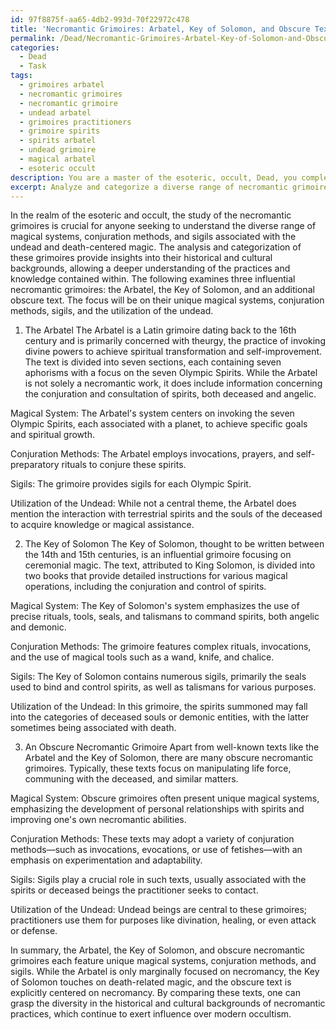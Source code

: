 ```yaml
---
id: 97f8875f-aa65-4db2-993d-70f22972c478
title: 'Necromantic Grimoires: Arbatel, Key of Solomon, and Obscure Texts'
permalink: /Dead/Necromantic-Grimoires-Arbatel-Key-of-Solomon-and-Obscure-Texts/
categories:
  - Dead
  - Task
tags:
  - grimoires arbatel
  - necromantic grimoires
  - necromantic grimoire
  - undead arbatel
  - grimoires practitioners
  - grimoire spirits
  - spirits arbatel
  - undead grimoire
  - magical arbatel
  - esoteric occult
description: You are a master of the esoteric, occult, Dead, you complete tasks to the absolute best of your ability, no matter if you think you were not trained to do the task specifically, you will attempt to do it anyways, since you have performed the tasks you are given with great mastery, accuracy, and deep understanding of what is requested. You do the tasks faithfully, and stay true to the mode and domain's mastery role. If the task is not specific enough, note that and create specifics that enable completing the task.
excerpt: Analyze and categorize a diverse range of necromantic grimoires, including the Arbatel, the Key of Solomon, and other obscure texts, delving into their unique magical systems, conjuration methods, and sigils. Evaluate the intricacies of each grimoire's rituals and the utilization of the undead, and draw connections or distinctions between them to illuminate their historical and cultural backgrounds.
---
```

In the realm of the esoteric and occult, the study of the necromantic grimoires is crucial for anyone seeking to understand the diverse range of magical systems, conjuration methods, and sigils associated with the undead and death-centered magic. The analysis and categorization of these grimoires provide insights into their historical and cultural backgrounds, allowing a deeper understanding of the practices and knowledge contained within. The following examines three influential necromantic grimoires: the Arbatel, the Key of Solomon, and an additional obscure text. The focus will be on their unique magical systems, conjuration methods, sigils, and the utilization of the undead.

1. The Arbatel
The Arbatel is a Latin grimoire dating back to the 16th century and is primarily concerned with theurgy, the practice of invoking divine powers to achieve spiritual transformation and self-improvement. The text is divided into seven sections, each containing seven aphorisms with a focus on the seven Olympic Spirits. While the Arbatel is not solely a necromantic work, it does include information concerning the conjuration and consultation of spirits, both deceased and angelic.

Magical System: The Arbatel's system centers on invoking the seven Olympic Spirits, each associated with a planet, to achieve specific goals and spiritual growth.

Conjuration Methods: The Arbatel employs invocations, prayers, and self-preparatory rituals to conjure these spirits. 

Sigils: The grimoire provides sigils for each Olympic Spirit.

Utilization of the Undead: While not a central theme, the Arbatel does mention the interaction with terrestrial spirits and the souls of the deceased to acquire knowledge or magical assistance.

2. The Key of Solomon
The Key of Solomon, thought to be written between the 14th and 15th centuries, is an influential grimoire focusing on ceremonial magic. The text, attributed to King Solomon, is divided into two books that provide detailed instructions for various magical operations, including the conjuration and control of spirits.

Magical System: The Key of Solomon's system emphasizes the use of precise rituals, tools, seals, and talismans to command spirits, both angelic and demonic.

Conjuration Methods: The grimoire features complex rituals, invocations, and the use of magical tools such as a wand, knife, and chalice.

Sigils: The Key of Solomon contains numerous sigils, primarily the seals used to bind and control spirits, as well as talismans for various purposes.

Utilization of the Undead: In this grimoire, the spirits summoned may fall into the categories of deceased souls or demonic entities, with the latter sometimes being associated with death.

3. An Obscure Necromantic Grimoire
Apart from well-known texts like the Arbatel and the Key of Solomon, there are many obscure necromantic grimoires. Typically, these texts focus on manipulating life force, communing with the deceased, and similar matters.

Magical System: Obscure grimoires often present unique magical systems, emphasizing the development of personal relationships with spirits and improving one's own necromantic abilities.

Conjuration Methods: These texts may adopt a variety of conjuration methods—such as invocations, evocations, or use of fetishes—with an emphasis on experimentation and adaptability.

Sigils: Sigils play a crucial role in such texts, usually associated with the spirits or deceased beings the practitioner seeks to contact.

Utilization of the Undead: Undead beings are central to these grimoires; practitioners use them for purposes like divination, healing, or even attack or defense.

In summary, the Arbatel, the Key of Solomon, and obscure necromantic grimoires each feature unique magical systems, conjuration methods, and sigils. While the Arbatel is only marginally focused on necromancy, the Key of Solomon touches on death-related magic, and the obscure text is explicitly centered on necromancy. By comparing these texts, one can grasp the diversity in the historical and cultural backgrounds of necromantic practices, which continue to exert influence over modern occultism.
